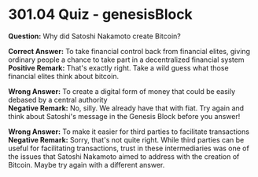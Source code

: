 # 301.04 Quiz - genesisBlock

**Question:** Why did Satoshi Nakamoto create Bitcoin?

**Correct Answer:** To take financial control back from financial elites, giving ordinary people a chance to take part in a decentralized financial system\
**Positive Remark:** That's exactly right. Take a wild guess what those financial elites think about bitcoin.

**Wrong Answer:** To create a digital form of money that could be easily debased by a central authority\
**Negative Remark:** No, silly. We already have that with fiat. Try again and think about Satoshi's message in the Genesis Block before you answer!

**Wrong Answer:** To make it easier for third parties to facilitate transactions\
**Negative Remark:** Sorry, that's not quite right. While third parties can be useful for facilitating transactions, trust in these intermediaries was one of the issues that Satoshi Nakamoto aimed to address with the creation of Bitcoin. Maybe try again with a different answer.
